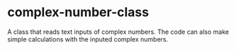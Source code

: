 # complex-number-class
A class that reads text inputs of complex numbers. The code can also make simple calculations with the inputed complex numbers.
